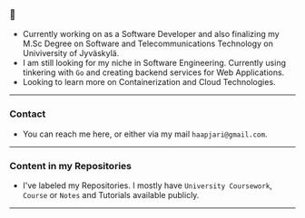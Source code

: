 ### 👋

- Currently working on as a Software Developer and also finalizing my M.Sc Degree on Software and Telecommunications Technology on Univiversity of Jyväskylä.
- I am still looking for my niche in Software Engineering. Currently using tinkering with `Go` and creating backend services for Web Applications.
- Looking to learn more on Containerization and Cloud Technologies.

---

### Contact

- You can reach me here, or either via my mail `haapjari@gmail.com`.

---

### Content in my Repositories

- I've labeled my Repositories. I mostly have `University Coursework`, `Course` or `Notes` and Tutorials available publicly.

---
